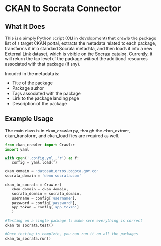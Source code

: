 # CKAN to Socrata Connector

## What It Does

This is a simply Python script (CLI in development) that crawls the package list of a target CKAN portal, extracts the metadata related to each package, transforms it into standard Socrata metadata, and then loads it into a new External Link dataset, which is visible on the Socrata catalog. Currently, it will return the top level of the package _without_ the additional resources associated with that package (if any).

Incuded in the metadata is:

- Title of the package
- Package author
- Tags associated with the package
- Link to the package landing page
- Description of the package

## Example Usage

 The main class is in ckan_crawler.py, though the ckan_extract, ckan_transform, and ckan_load files are required as well. 

 ```python
 from ckan_crawler import Crawler
import yaml

with open('.config.yml','r') as f:
	config = yaml.load(f)

ckan_domain = 'datosabiertos.bogota.gov.co'
socrata_domain = 'demo.socrata.com'

ckan_to_socrata = Crawler(
	ckan_domain = ckan_domain,
	socrata_domain = socrata_domain,
	username = config['username'],
	password = config['password'],
	app_token = config['app_token']
	)

#Testing on a single package to make sure everything is correct
ckan_to_socrata.test()

#Once testing is complete, you can run it on all the packages
ckan_to_socrata.run()
``` 
